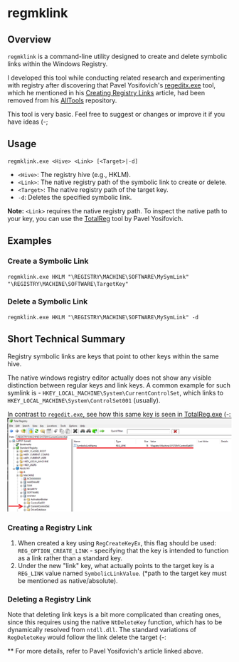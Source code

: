 # regmklink

## Overview

`regmklink` is a command-line utility designed to create and delete symbolic links within the Windows Registry.

I developed this tool while conducting related research and experimenting with registry after discovering that Pavel Yosifovich's [regeditx.exe](https://github.com/zodiacon/RegEditX) tool, which he mentioned in his [Creating Registry Links](https://scorpiosoftware.net/2020/07/17/creating-registry-links/) article, had been removed from his [AllTools](https://github.com/zodiacon/AllTools/tree/master) repository.

This tool is very basic. Feel free to suggest or changes or improve it if you have ideas (-;

## Usage

```
regmklink.exe <Hive> <Link> [<Target>|-d]
```

- `<Hive>`: The registry hive (e.g., HKLM).
- `<Link>`: The native registry path of the symbolic link to create or delete.
- `<Target>`: The native registry path of the target key.
- `-d`: Deletes the specified symbolic link.

**Note:** `<Link>` requires the native registry path. To inspect the native path to your key, you can use the [TotalReg](https://github.com/zodiacon/AllTools/blob/master/TotalReg.exe) tool by Pavel Yosifovich.

## Examples

### Create a Symbolic Link

```
regmklink.exe HKLM "\REGISTRY\MACHINE\SOFTWARE\MySymLink" "\REGISTRY\MACHINE\SOFTWARE\TargetKey"
```

### Delete a Symbolic Link

```
regmklink.exe HKLM "\REGISTRY\MACHINE\SOFTWARE\MySymLink" -d
```

## Short Technical Summary

Registry symbolic links are keys that point to other keys within the same hive. 

The native windows registry editor actually does not show any visible distinction between regular keys and link keys.
A common example for such symlink is - `HKEY_LOCAL_MACHINE\System\CurrentControlSet`, which links to `HKEY_LOCAL_MACHINE\System\ControlSet001` (usually).

In contrast to `regedit.exe`, see how this same key is seen in [TotalReg.exe](https://github.com/zodiacon/AllTools/blob/master/TotalReg.exe) (-:
![TotalReg.exe](./images/TotalReg.png)

### Creating a Registry Link

1. When created a key using `RegCreateKeyEx`, this flag should be used: `REG_OPTION_CREATE_LINK` - specifying that the key is intended to function as a link rather than a standard key.
2. Under the new "link" key, what actually points to the target key is a `REG_LINK` value named `SymbolicLinkValue`. (\*path to the target key must be mentioned as native/absolute).

### Deleting a Registry Link

Note that deleting link keys is a bit more complicated than creating ones, since this requires using the native `NtDeleteKey` function, which has to be dynamically resolved from `ntdll.dll`. The standard variations of `RegDeleteKey` would follow the link delete the target (-:



** For more details, refer to Pavel Yosifovich's article linked above.

